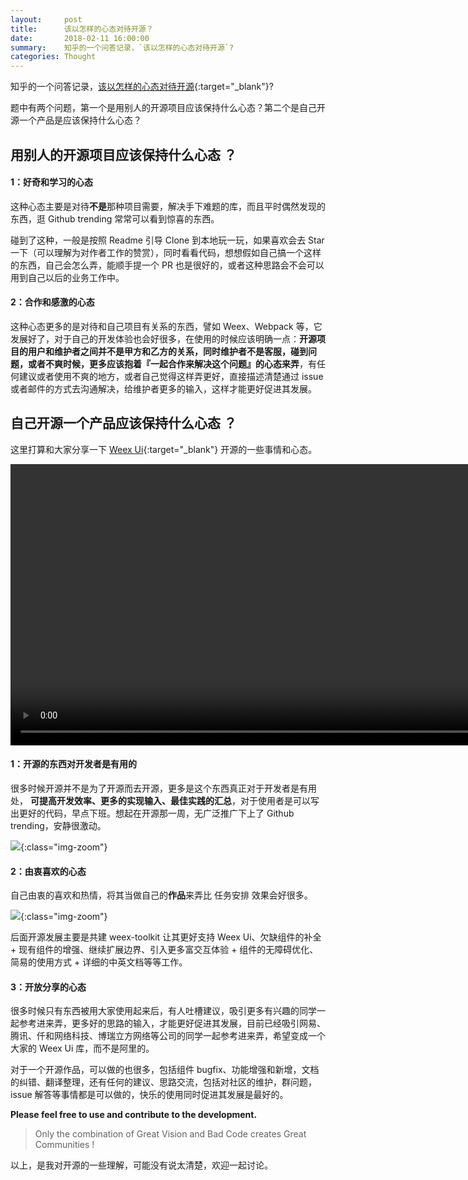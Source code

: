 ```yaml
---
layout:     post
title:      该以怎样的心态对待开源？
date:       2018-02-11 16:00:00
summary:    知乎的一个问答记录，`该以怎样的心态对待开源`?
categories: Thought
---
```


知乎的一个问答记录，[该以怎样的心态对待开源](https://www.zhihu.com/question/266954088){:target="_blank"}?

题中有两个问题，第一个是用别人的开源项目应该保持什么心态？第二个是自己开源一个产品是应该保持什么心态？

## 用别人的开源项目应该保持什么心态 ？

#### 1：好奇和学习的心态

这种心态主要是对待**不是**那种项目需要，解决手下难题的库，而且平时偶然发现的东西，逛 Github trending 常常可以看到惊喜的东西。

碰到了这种，一般是按照 Readme 引导 Clone 到本地玩一玩，如果喜欢会去 Star 一下（可以理解为对作者工作的赞赏），同时看看代码，想想假如自己搞一个这样的东西，自己会怎么弄，能顺手提一个 PR 也是很好的，或者这种思路会不会可以用到自己以后的业务工作中。

#### 2：合作和感激的心态

这种心态更多的是对待和自己项目有关系的东西，譬如 Weex、Webpack 等，它发展好了，对于自己的开发体验也会好很多，在使用的时候应该明确一点：**开源项目的用户和维护者之间并不是甲方和乙方的关系，同时维护者不是客服，碰到问题，或者不爽时候，更多应该抱着『一起合作来解决这个问题』的心态来弄**，有任何建议或者使用不爽的地方，或者自己觉得这样弄更好，直接描述清楚通过 issue 或者邮件的方式去沟通解决，给维护者更多的输入，这样才能更好促进其发展。

## 自己开源一个产品应该保持什么心态 ？

这里打算和大家分享一下 [Weex Ui](https://github.com/alibaba/weex-ui){:target="_blank"} 开源的一些事情和心态。

<video width="900" muted preload autoplay loop src="https://gw.alipayobjects.com/os/rmsportal/OgUYNGxBSsvKLCFeLRXE.mp4"></video>

#### 1：开源的东西对开发者是有用的

很多时候开源并不是为了开源而去开源，更多是这个东西真正对于开发者是有用处， **可提高开发效率、更多的实现输入、最佳实践的汇总**，对于使用者是可以写出更好的代码，早点下班。想起在开源那一周，无广泛推广下上了 Github trending，安静很激动。

![](https://gw.alipayobjects.com/zos/rmsportal/uCCNieRPMCzohonSFGGI.jpg){:class="img-zoom"}

#### 2：由衷喜欢的心态

自己由衷的喜欢和热情，将其当做自己的**作品**来弄比 任务安排 效果会好很多。

![](https://img.alicdn.com/tfs/TB1zUTTX1SSBuNjy0FlXXbBpVXa-1920-1080.png){:class="img-zoom"}

后面开源发展主要是共建 weex-toolkit 让其更好支持 Weex Ui、欠缺组件的补全 + 现有组件的增强、继续扩展边界、引入更多富交互体验 + 组件的无障碍优化、简易的使用方式 + 详细的中英文档等等工作。

#### 3：开放分享的心态

很多时候只有东西被用大家使用起来后，有人吐槽建议，吸引更多有兴趣的同学一起参考进来弄，更多好的思路的输入，才能更好促进其发展，目前已经吸引网易、腾讯、仟和网络科技、博瑞立方网络等公司的同学一起参考进来弄，希望变成一个大家的 Weex Ui 库，而不是阿里的。

对于一个开源作品，可以做的也很多，包括组件 bugfix、功能增强和新增，文档的纠错、翻译整理，还有任何的建议、思路交流，包括对社区的维护，群问题，issue 解答等事情都是可以做的，快乐的使用同时促进其发展是最好的。

**Please feel free to use and contribute to the development.**

> Only the combination of Great Vision and Bad Code creates Great Communities !

以上，是我对开源的一些理解，可能没有说太清楚，欢迎一起讨论。
